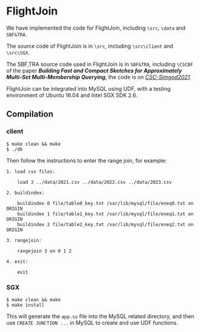 # FlightJoin

We have implemented the code for FlightJoin, including `\src`, `\data` and `SBF&TRA`.

The source code of FlightJoin is in `\src`, including `\src\client` and `\src\SGX`.

The SBF,TRA source code used in FlightJoin is in `SBF&TRA`, including `\CSCBF` of the paper ***Building Fast and Compact Sketches for Approximately Multi-Set Multi-Membership Querying***, the code is on *[CSC-Simgod2021](https://github.com/Rezerolird/CSC-Simgod2021.git)*.

FlightJoin can be integrated into MySQL using UDF, with a testing environment of Ubuntu 16.04 and Intel SGX SDK 2.6.

## Compilation

### client

    $ make clean && make
    $ ./db

Then follow the instructions to enter the range join, for example:

    1. load csv files:

        load 3 ../data/2021.csv ../data/2022.csv ../data/2023.csv
   
    2. buildindex:

        buildindex 0 file/table0_key.txt /var/lib/mysql/file/eneq0.txt on ORIGIN
        buildindex 1 file/table1_key.txt /var/lib/mysql/file/eneq1.txt on ORIGIN
        buildindex 2 file/table2_key.txt /var/lib/mysql/file/eneq2.txt on ORIGIN
   
    3. rangejoin:

        rangejoin 3 on 0 1 2
   
    4. exit:

        exit

### SGX

    $ make clean && make
    $ make install

This will generate the `app.so` file into the MySQL related directory, and then use `CREATE JUNCTION ...` in MySQL to create and use UDF functions.

